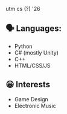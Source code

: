utm cs (?) '26

## 🗣️ Languages:
- Python
- C# (mostly Unity)
- C++
- HTML/CSS/JS

## 😀 Interests
- Game Design
- Electronic Music

